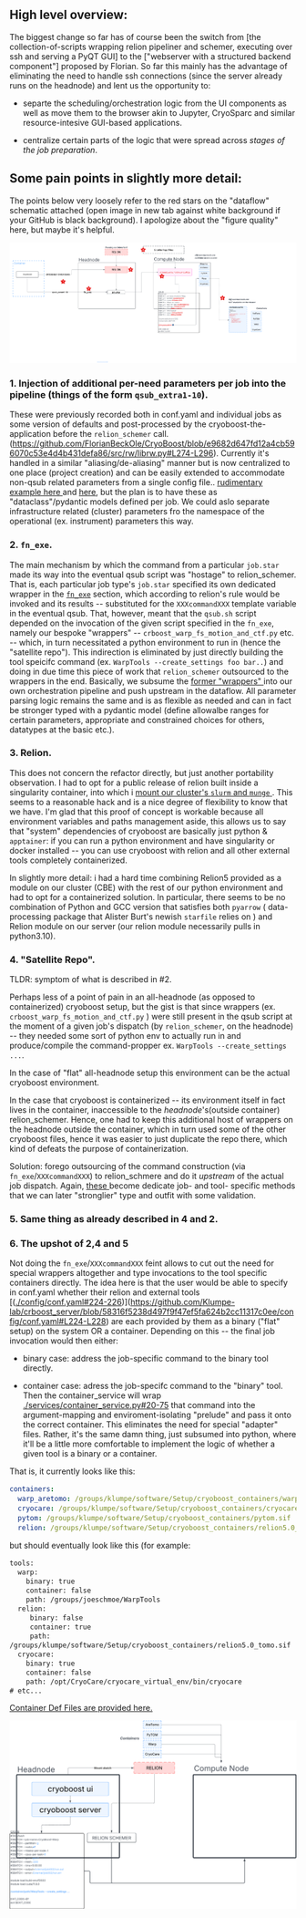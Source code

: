 ## High level overview:

The biggest change so far has of course been the switch from [the collection-of-scripts wrapping relion pipeliner and schemer, executing over ssh and serving a PyQT GUI] to the ["webserver with a structured backend component"] proposed by Florian. So far this mainly has the advantage of eliminating the need to handle ssh connections (since the server already runs on the headnode) and lent us the opportunity to:

- separte the scheduling/orchestration logic from the UI components as well as move them to the browser akin to Jupyter, CryoSparc and similar resource-intesive GUI-based applications. 

- centralize certain parts of the logic that were spread across _stages of the job preparation_.


## Some pain points in slightly more detail:

The points below very loosely refer to the red stars on the "dataflow" schematic attached (open image in new tab against white background if your GitHub is black background). I apologize about the "figure quality" here, but maybe it's helpful.


![Cryoboost old](./cryooboost_refactor_old.png)

### 1. Injection of additional per-need parameters per job into the pipeline (things of the form `qsub_extra1-10`).

These were previously recorded both in conf.yaml and individual jobs as some version of defaults and post-processed by the cryoboost-the-application before the `relion_schemer` call. (https://github.com/FlorianBeckOle/CryoBoost/blob/e9682d647fd12a4cb596070c53e4d4b431defa86/src/rw/librw.py#L274-L296). Currently it's handled in a similar "aliasing/de-aliasing" manner but is now centralized to one place (project creation) and can be easily extended to accommodate non-qsub related parameters from a single config file.. [ rudimentary example here ](./services/simple_computing_service.py) and [here](./services/project_service.py#66-77), but the plan is to have these as "dataclass"/pydantic models defined per job. We could aslo separate infrastructure related (cluster) parameters fro the namespace of the operational (ex. instrument) parameters this way.

### 2. `fn_exe`. 

The main mechanism by which the command from a particular `job.star` made its way into the eventual qsub script was "hostage" to relion_schemer. That is, each particular job type's `job.star` specified its own dedicated wrapper in the [`fn_exe`](https://github.com/FlorianBeckOle/CryoBoost/blob/e9682d647fd12a4cb596070c53e4d4b431defa86/config/Schemes/warp_tomo_prep/fsMotionAndCtf/job.star#L17) section, which according to relion's rule would be invoked and its results -- substituted for the `XXXcommandXXX` template variable in the eventual qsub. That, however, meant that the `qsub.sh` script depended on the invocation of the given script specified in the `fn_exe`, namely our bespoke "wrappers" -- `crboost_warp_fs_motion_and_ctf.py` etc. -- which, in turn necessitated a python environment to run in (hence the "satellite repo"). This indirection is eliminated by just directly building the tool speicifc command (ex. `WarpTools --create_settings foo bar..`) and doing in due time this piece of work that `relion_schemer` outsourced to the wrappers in the end. Basically, we subsume the [ former "wrappers" ](./services/pipeline_orchestrator_service.py#37-82) into our own orchestration pipeline and push upstream in the dataflow. All parameter parsing logic remains the same and is as flexible as needed and can in fact be stronger typed with a pydantic model (define allowalbe ranges for certain parameters, appropriate and constrained choices for others, datatypes at the basic etc.).

### 3. Relion.

This does not concern the refactor directly, but just another portability observation. I had to opt for a public release of relion built inside a singularity container, into which i [ mount our cluster's `slurm` and `munge` ](./backend.py#142-148). This seems to a reasonable hack and is a nice degree of flexibility to know that we have. I'm glad that this proof of concept is workable because all environment variables and paths management aside, this allows us to say that "system" dependencies of cryoboost are basically just python & `apptainer`: if you can run a python environment and have singularity or docker installed -- you can use cryoboost with relion and all other external tools completely containerized.

In slightly more detail: i had a hard time combining Relion5 provided as a module on our cluster (CBE) with the rest of our python environment and had to opt for a containerized solution. In particular, there seems to be no combination of Python and GCC version that satisfies both `pyarrow` ( data-processing package that Alister Burt's newish `starfile` relies on ) and Relion module on our server (our relion module necessarily pulls in python3.10).

### 4. "Satellite Repo".

TLDR: symptom of what is described in #2.

Perhaps less of a point of pain in an all-headnode (as opposed to containerized) cryoboost setup, but the gist is that since wrappers (ex. `crboost_warp_fs_motion_and_ctf.py` ) were still present in the qsub script at the moment of a given job's dispatch (by `relion_schemer`, on the headnode) -- they needed some sort of python env to actually run in and produce/compile the command-propper ex. `WarpTools --create_settings ...`. 

In the case of "flat" all-headnode setup this environment can be the actual cryoboost environment. 

In the case that cryoboost is containerized -- its environment itself in fact lives in the container, inaccessible to the _headnode_'s(outside container) relion_schemer. Hence, one had to keep this additional host of wrappers on the headnode outside the container, which in turn used some of the other cryoboost files, hence it was easier to just duplicate the repo there, which kind of defeats the purpose of containerization.

Solution: forego outsourcing of the command construction (via `fn_exe`/`XXXcommandXXX`) to relion_schmere and do it _upstream_ of the actual job dispatch. Again, [ these ](./services/pipeline_orchestrator_service.py#37-82) become dedicate job- and tool- specific methods that we can later "stronglier" type and outfit with some validation.

### 5. Same thing as already described in 4 and 2.


### 6. The upshot of 2,4 and 5

Not doing the  `fn_exe`/`XXXcommandXXX` feint allows to cut out the need for special wrappers altogether and type invocations to the tool specific containers directly. The idea here is that the user would be able to specify in conf.yaml whether their relion and external tools [([./config/conf.yaml#224-226](https://github.com/Klumpe-lab/crboost_server/blob/5738b054bd9a95dc5f218e2f2bd8ecb86d935273/config/conf.yaml#L224-L228))](https://github.com/Klumpe-lab/crboost_server/blob/58316f5238d497f9f47ef5fa624b2cc11317c0ee/config/conf.yaml#L224-L228) are each provided by them as a binary ("flat" setup) on the system OR a container. Depending on this -- the final job invocation would then either:

- binary case: address the job-specific command to the binary tool directly.

- container case: adress the job-specifc command to the "binary" tool. Then the  container_service will wrap [./services/container_service.py#20-75](https://github.com/Klumpe-lab/crboost_server/blob/cdd87b938665f237ce17418ddce765c3ef8ec123/services/container_service.py#L25-L75) that command into the argument-mapping and enviroment-isolating "prelude" and pass it onto the correct container. This eliminates the need for special "adapter" files. Rather, it's the same damn thing, just subsumed into python, where it'll be a little more comfortable to implement the logic of whether a given tool is a binary or a container.

That is, it currently looks like this:
```yaml
containers:
  warp_aretomo: /groups/klumpe/software/Setup/cryoboost_containers/warp_aretomo1.0.0_cuda11.8_glibc2.31.sif
  cryocare: /groups/klumpe/software/Setup/cryoboost_containers/cryocare.sif
  pytom: /groups/klumpe/software/Setup/cryoboost_containers/pytom.sif
  relion: /groups/klumpe/software/Setup/cryoboost_containers/relion5.0_tomo.sif
```

but should eventually look like this (for example:
```
tools:
  warp:
    binary: true
    container: false
    path: /groups/joeschmoe/WarpTools
  relion:
     binary: false
     container: true
     path: /groups/klumpe/software/Setup/cryoboost_containers/relion5.0_tomo.sif
  cryocare:
    binary: true
    container: false
    path: /opt/CryoCare/cryocare_virtual_env/bin/cryocare
# etc...
```



[ Container Def Files are provided here. ](./container_defs/)


![cryoboost_new](./cryooboost_refactor_new_rough.png)
